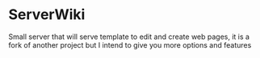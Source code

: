 # ServerWiki
Small server that will serve template  to edit and create web pages, it is a fork of another project but I intend to give you more options and features
